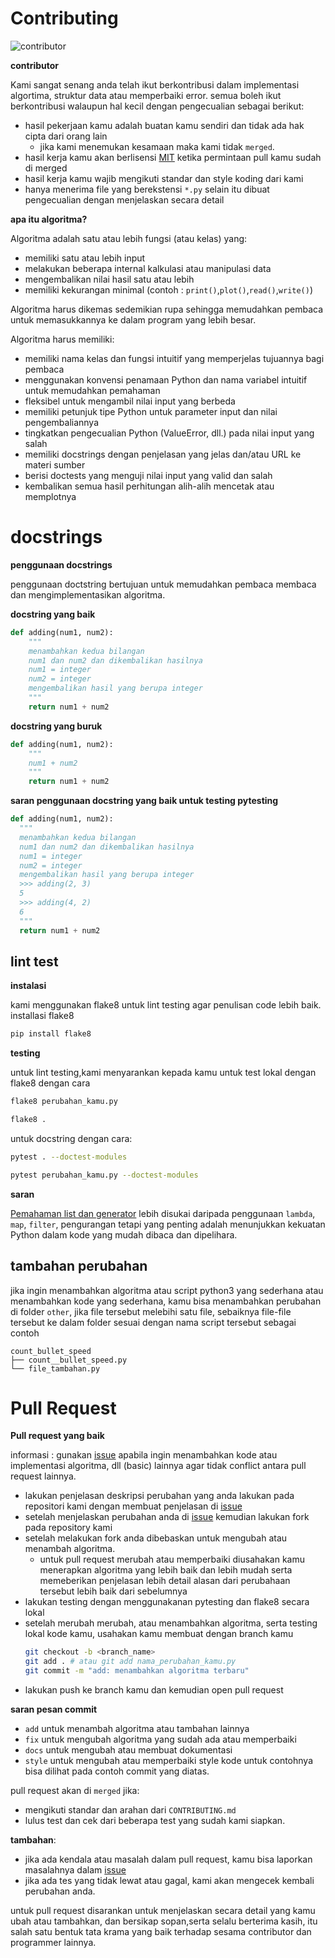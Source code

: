 # Contributing
![contributor](https://img.shields.io/github/contributors/bellshade/PythonAlgorithm?label=kontributor&style=for-the-badge)

**contributor**

Kami sangat senang anda telah ikut berkontribusi dalam implementasi algortima, struktur data atau memperbaiki error.
semua boleh ikut berkontribusi walaupun hal kecil dengan pengecualian sebagai berikut:

- hasil pekerjaan kamu adalah buatan kamu sendiri dan tidak ada hak cipta dari orang lain
  - jika kami menemukan kesamaan maka kami tidak `merged`.
- hasil kerja kamu akan berlisensi [MIT](LICENSE) ketika permintaan pull kamu sudah di merged
- hasil kerja kamu wajib mengikuti standar dan style koding dari kami
- hanya menerima file yang berekstensi ``*.py`` selain itu dibuat pengecualian dengan menjelaskan secara detail

**apa itu algoritma?**

Algoritma adalah satu atau lebih fungsi (atau kelas) yang:

- memiliki satu atau lebih input
- melakukan beberapa internal kalkulasi atau manipulasi data
- mengembalikan nilai hasil satu atau lebih
- memiliki kekurangan minimal (contoh : `print()`,`plot()`,`read()`,`write()`)

Algoritma harus dikemas sedemikian rupa sehingga memudahkan pembaca untuk memasukkannya ke dalam program yang lebih besar.

Algoritma harus memiliki:

- memiliki nama kelas dan fungsi intuitif yang memperjelas tujuannya bagi pembaca
- menggunakan konvensi penamaan Python dan nama variabel intuitif untuk memudahkan pemahaman
- fleksibel untuk mengambil nilai input yang berbeda
- memiliki petunjuk tipe Python untuk parameter input dan nilai pengembaliannya
- tingkatkan pengecualian Python (ValueError, dll.) pada nilai input yang salah
- memiliki docstrings dengan penjelasan yang jelas dan/atau URL ke materi sumber
- berisi doctests yang menguji nilai input yang valid dan salah
- kembalikan semua hasil perhitungan alih-alih mencetak atau memplotnya

# docstrings

**penggunaan docstrings**

penggunaan doctstring bertujuan untuk memudahkan pembaca membaca dan mengimplementasikan algoritma.

**docstring yang baik**

```py
def adding(num1, num2):
    """
    menambahkan kedua bilangan
    num1 dan num2 dan dikembalikan hasilnya
    num1 = integer
    num2 = integer
    mengembalikan hasil yang berupa integer
    """
    return num1 + num2
```

**docstring yang buruk**

```py
def adding(num1, num2):
    """
    num1 + num2
    """
    return num1 + num2
```

**saran penggunaan docstring yang baik untuk testing pytesting**

```py
def adding(num1, num2):
  """
  menambahkan kedua bilangan
  num1 dan num2 dan dikembalikan hasilnya
  num1 = integer
  num2 = integer
  mengembalikan hasil yang berupa integer
  >>> adding(2, 3)
  5
  >>> adding(4, 2)
  6
  """
  return num1 + num2
```

## lint test

**instalasi**

kami menggunakan flake8 untuk lint testing agar penulisan code lebih baik.
installasi flake8

```bash
pip install flake8
```

**testing**

untuk lint testing,kami menyarankan kepada kamu untuk test lokal dengan flake8 dengan cara

```bash
flake8 perubahan_kamu.py
```

```bash
flake8 .
```

untuk docstring dengan cara:

```bash
pytest . --doctest-modules
```

```bash
pytest perubahan_kamu.py --doctest-modules
```

**saran**

[Pemahaman list dan generator](https://docs.python.org/3/tutorial/datastructures.html#list-comprehensions) lebih disukai daripada penggunaan `lambda`, `map`, `filter`, pengurangan tetapi yang penting adalah menunjukkan kekuatan Python dalam kode yang mudah dibaca dan dipelihara.

## tambahan perubahan

jika ingin menambahkan algoritma atau script python3 yang sederhana atau menambahkan kode yang sederhana, kamu bisa menambahkan perubahan di folder `other`, jika file tersebut melebihi satu file, sebaiknya file-file tersebut ke dalam folder sesuai dengan nama script tersebut sebagai contoh

```
count_bullet_speed
├── count__bullet_speed.py
└── file_tambahan.py
```

# Pull Request

**Pull request yang baik**

informasi : gunakan [issue](https://github.com/bellshade/Python/issues) apabila ingin menambahkan kode atau implementasi algoritma, dll (basic) lainnya agar tidak conflict antara pull request lainnya.

- lakukan penjelasan deskripsi perubahan yang anda lakukan pada repositori kami dengan membuat penjelasan di [issue](https://github.com/bellshade/Python/issues)
- setelah menjelaskan perubahan anda di [issue](https://github.com/bellshade/Python/issues) kemudian lakukan fork pada repository kami
- setelah melakukan fork anda dibebaskan untuk mengubah atau menambah algoritma.
  - untuk pull request merubah atau memperbaiki diusahakan kamu menerapkan algoritma yang lebih baik dan lebih mudah serta memeberikan penjelasan lebih detail alasan dari perubahaan tersebut lebih baik dari sebelumnya
- lakukan testing dengan menggunakanan pytesting dan flake8 secara lokal
- setelah merubah merubah, atau menambahkan algoritma, serta testing lokal kode kamu, usahakan kamu membuat dengan branch kamu
  ```bash
  git checkout -b <branch_name>
  git add . # atau git add nama_perubahan_kamu.py
  git commit -m "add: menambahkan algoritma terbaru"
  ```
- lakukan push ke branch kamu dan kemudian open pull request

**saran pesan commit**

- `add` untuk menambah algoritma atau tambahan lainnya
- `fix` untuk mengubah algoritma yang sudah ada atau memperbaiki
- `docs` untuk mengubah atau membuat dokumentasi
- `style` untuk mengubah atau memperbaiki style kode
  untuk contohnya bisa dilihat pada contoh commit yang diatas.

pull request akan di `merged` jika:

- mengikuti standar dan arahan dari `CONTRIBUTING.md`
- lulus test dan cek dari beberapa test yang sudah kami siapkan.

**tambahan**:

- jika ada kendala atau masalah dalam pull request, kamu bisa laporkan masalahnya dalam [issue](https://github.com/bellshade/PythonAlgorithm/issues)
- jika ada tes yang tidak lewat atau gagal, kami akan mengecek kembali perubahan anda.

untuk pull request disarankan untuk menjelaskan secara detail yang kamu ubah atau tambahkan, dan bersikap sopan,serta selalu berterima kasih, itu salah satu bentuk tata krama yang baik terhadap sesama contributor dan programmer lainnya.

